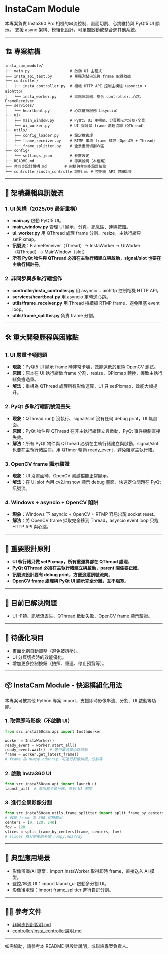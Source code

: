 # InstaCam Module

本專案負責 Insta360 Pro 相機的串流控制、畫面切割、心跳維持與 PyQt5 UI 顯示。
支援 async 架構、模組化設計，可單獨啟動或整合進其他系統。

---

## 🏗️ 專案結構

```
insta_cam_module/
├── main.py                  # 啟動 UI 主程式
├── insta_api_test.py        # 單獨測試串流與 frame 取得效能
├── controller/
│   ├── insta_controller.py  # 相機 HTTP API 控制主模組（asyncio + aiohttp）
│   └── insta_worker.py      # 高階協調器，整合 controller、心跳、FrameReceiver
├── services/
│   └── heartbeat.py         # 心跳維持服務（asyncio）
├── ui/
│   ├── main_window.py       # PyQt5 UI 主視窗，分頁顯示六分割/全景
│   └── ui_worker.py         # UI 與背景 frame 處理協調（QThread）
├── utils/
│   ├── config_loader.py     # 設定檔管理
│   ├── frame_receiver.py    # RTMP 串流 frame 擷取（OpenCV + Thread）
│   └── frame_splitter.py    # 全景畫面切割六區
├── config/
│   └── settings.json        # 參數設定
├── README.md                # 專案說明（本檔案）
├── 非同步設計說明.md        # 架構與非同步設計細節
└── controller/insta_controller說明.md # 控制器 API 詳細說明
```

---

## 🧩 架構邏輯與訊號流


### 1. UI 架構（2025/05 最新重構）

- **main.py** 啟動 PyQt5 UI。
- **main_window.py** 管理 UI 顯示、分頁、訊息區、連線按鈕。
- **ui_worker.py** 用 QThread 處理 frame 分割、resize，主執行緒只 setPixmap。
- **訊號流**：FrameReceiver（Thread）→ InstaWorker → UIWorker（QThread）→ MainWindow（slot）
- **所有 PyQt 物件與 QThread 必須在主執行緒建立與啟動，signal/slot 也要在主執行緒註冊**。


### 2. 非同步與多執行緒協作

- **controller/insta_controller.py** 用 asyncio + aiohttp 控制相機 HTTP API。
- **services/heartbeat.py** 用 asyncio 定時送心跳。
- **utils/frame_receiver.py** 用 Thread 持續抓 RTMP frame，避免阻塞 event loop。
- **utils/frame_splitter.py** 負責 frame 分割。

---

## 🛠️ 重大開發歷程與困難點


### 1. UI 嚴重卡頓問題

- **現象**：PyQt5 UI 顯示 frame 時非常卡頓，效能遠低於單純 OpenCV 測試。
- **原因**：原本在 UI 執行緒做 frame 分割、resize、QPixmap 轉換，導致主執行緒負擔過重。
- **解法**：重構為 QThread 處理所有影像運算，UI 只 setPixmap，效能大幅提升。


### 2. PyQt 多執行緒訊號流丟失

- **現象**：QThread run() 沒執行、signal/slot 沒有任何 debug print，UI 無畫面。
- **原因**：PyQt 物件與 QThread 在非主執行緒建立與啟動，PyQt 事件機制直接失效。
- **解法**：所有 PyQt 物件與 QThread 必須在主執行緒建立與啟動，signal/slot 也要在主執行緒註冊。用 QTimer 輪詢 ready_event，避免阻塞主執行緒。


### 3. OpenCV frame 顯示驗證

- **現象**：UI 沒畫面時，OpenCV 測試檔能正常顯示。
- **解法**：在 UI slot 內用 cv2.imshow 顯示 debug 畫面，快速定位問題在 PyQt 訊號流。


### 4. Windows + asyncio + OpenCV 陷阱

- **現象**：Windows 下 asyncio + OpenCV + RTMP 容易出現 socket reset。
- **解法**：將 OpenCV frame 擷取完全移到 Thread，asyncio event loop 只跑 HTTP API 與心跳。

---

## 🧠 重要設計原則

- **UI 執行緒只做 setPixmap，所有重運算都在 QThread 處理**。
- **PyQt QThread 必須在主執行緒建立與啟動，parent 關係要正確**。
- **訊號流設計要有 debug print，方便追蹤訊號流向**。
- **OpenCV frame 處理與 PyQt UI 顯示完全分離，互不阻塞**。

---

## 🚩 目前已解決問題

- UI 卡頓、訊號流丟失、QThread 啟動失敗、OpenCV frame 顯示驗證。

---

## 🏁 待優化項目

- 畫面比例自動調整（避免被擠壓）。
- UI 分頁切換時的效能優化。
- 增加更多控制按鈕（拍照、重連、停止預覽等）。

---

## 📦 InstaCam Module - 快速模組化用法

本專案可被其他 Python 專案 import，支援即時影像串流、分割、UI 啟動等功能。

### 1. 取得即時影像（不啟動 UI）

```python
from src.insta360cam.api import InstaWorker

worker = InstaWorker()
ready_event = worker.start_all()
ready_event.wait()  # 等待串流與心跳啟動
frame = worker.get_latest_frame()
# frame 為 numpy.ndarray，可進行影像辨識、分割等
```

### 2. 啟動 Insta360 UI

```python
from src.insta360cam.api import launch_ui
launch_ui()  # 會阻塞主執行緒，直到 UI 關閉
```

### 3. 進行全景影像分割

```python
from src.insta360cam.utils.frame_splitter import split_frame_by_centers
# 假設 frame 為 360 相機輸出
centers = [0, 120, 240]
fov = 120
slices = split_frame_by_centers(frame, centers, fov)
# slices 為分割後的多個 numpy.ndarray
```

---

## 🧩 典型應用場景
- 影像辨識/AI 專案：import InstaWorker 取得即時 frame，直接送入 AI 模型。
- 監控/串流 UI：import launch_ui 啟動多分割 UI。
- 影像後處理：import frame_splitter 進行自訂分割。

---

## 🧑‍💻 參考文件

- [非同步設計說明.md](./非同步設計說明.md)
- [controller/insta_controller說明.md](./controller/insta_controller說明.md)

---

如需協助，請參考本 README 與設計說明，或聯絡專案負責人。
